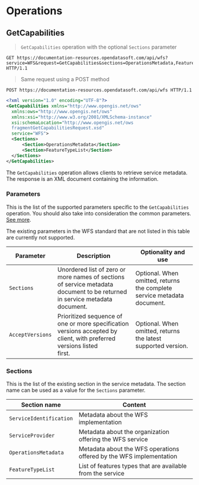 # Operations

## GetCapabilities

> `GetCapabilities` operation with the optional `Sections` parameter

```http
GET https://documentation-resources.opendatasoft.com/api/wfs?service=WFS&request=GetCapabilities&sections=OperationsMetadata,FeatureTypeList HTTP/1.1
```

> Same request using a POST method

```http
POST https://documentation-resources.opendatasoft.com/api/wfs HTTP/1.1
```

```xml
<?xml version="1.0" encoding="UTF-8"?>
<GetCapabilities xmlns="http://www.opengis.net/ows"
  xmlns:ows="http://www.opengis.net/ows"
  xmlns:xsi="http://www.w3.org/2001/XMLSchema-instance"
  xsi:schemaLocation="http://www.opengis.net/ows
  fragmentGetCapabilitiesRequest.xsd"
  service="WFS">
  <Sections>
      <Section>OperationsMetadata</Section>
      <Section>FeatureTypeList</Section>
  </Sections>
</GetCapabilities>
```

The `GetCapabilities` operation allows clients to retrieve service metadata. The response is an XML document
containing the information.

### Parameters

This is the list of the supported parameters specific to the `GetCapabilities` operation. You should also take into
consideration the common parameters. [See more](#parameters).

The existing parameters in the WFS standard that are not listed in this table are currently not supported.

Parameter | Description | Optionality and use
--------- | ----------- | -------------------
`Sections` | Unordered list of zero or more names of sections of service metadata document to be returned in service metadata <br> document. | Optional. When omitted, returns the complete service metadata document.
`AcceptVersions` | Prioritized sequence of one or more specification versions accepted by client, with preferred versions listed <br> first. | Optional. When omitted, returns the latest supported version.

### Sections

This is the list of the existing section in the service metadata. The section name can be used as a value for the
`Sections` parameter.

Section name | Content
------------ | -------
`ServiceIdentification` | Metadata about the WFS implementation
`ServiceProvider` | Metadata about the organization offering the WFS service
`OperationsMetadata` | Metadata about the WFS operations offered by the WFS implementation
`FeatureTypeList` | List of features types that are available from the service
